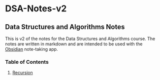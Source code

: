 # DSA-Notes-v2

## Data Structures and Algorithms Notes

This is v2 of the notes for the Data Structures and Algorithms course. The notes are written in markdown and are intended to be used with the [Obsidian](https://obsidian.md/) note-taking app.

### Table of Contents

1. [Recursion](Recursion/README.md)
